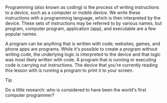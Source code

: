 Programming (also known as coding) is the process of writing instructions to a device, such as a computer or mobile device. We write these instructions with a programming language, which is then interpreted by the device. These sets of instructions may be referred to by various names, but program, computer program, application (app), and executable are a few popular names.

A program can be anything that is written with code; websites, games, and phone apps are programs. While it's possible to create a program without writing code, the underlying logic is interpreted to the device and that logic was most likely written with code. A program that is running or executing code is carrying out instructions. The device that you're currently reading this lesson with is running a program to print it to your screen.


> [!TIP]
> Do a little research: who is considered to have been the world's first computer programmer?


